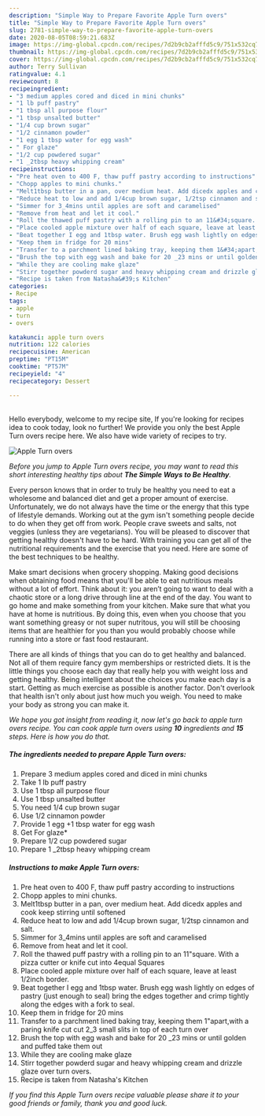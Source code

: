 ```yaml
---
description: "Simple Way to Prepare Favorite Apple Turn overs"
title: "Simple Way to Prepare Favorite Apple Turn overs"
slug: 2781-simple-way-to-prepare-favorite-apple-turn-overs
date: 2020-08-05T08:59:21.683Z
image: https://img-global.cpcdn.com/recipes/7d2b9cb2afffd5c9/751x532cq70/apple-turn-overs-recipe-main-photo.jpg
thumbnail: https://img-global.cpcdn.com/recipes/7d2b9cb2afffd5c9/751x532cq70/apple-turn-overs-recipe-main-photo.jpg
cover: https://img-global.cpcdn.com/recipes/7d2b9cb2afffd5c9/751x532cq70/apple-turn-overs-recipe-main-photo.jpg
author: Terry Sullivan
ratingvalue: 4.1
reviewcount: 8
recipeingredient:
- "3 medium apples cored and diced in mini chunks"
- "1 lb puff pastry"
- "1 tbsp all purpose flour"
- "1 tbsp unsalted butter"
- "1/4 cup brown sugar"
- "1/2 cinnamon powder"
- "1 egg 1 tbsp water for egg wash"
- " For glaze"
- "1/2 cup powdered sugar"
- "1 _2tbsp heavy whipping cream"
recipeinstructions:
- "Pre heat oven to 400 F, thaw puff pastry according to instructions"
- "Chopp apples to mini chunks."
- "Melt1tbsp butter in a pan, over medium heat. Add dicedx apples and cook keep stirring until softened"
- "Reduce heat to low and add 1/4cup brown sugar, 1/2tsp cinnamon and salt."
- "Simmer for 3_4mins until apples are soft and caramelised"
- "Remove from heat and let it cool."
- "Roll the thawed puff pastry with a rolling pin to an 11&#34;square. With a pizza cutter or knife cut into 4equal Squares"
- "Place cooled apple mixture over half of each square, leave at least 1/2inch border."
- "Beat together I egg and 1tbsp water. Brush egg wash lightly on edges of pastry (just enough to seal) bring the edges together and crimp tightly along the edges with a fork to seal."
- "Keep them in fridge for 20 mins"
- "Transfer to a parchment lined baking tray, keeping them 1&#34;apart,with a paring knife cut cut 2_3 small slits in top of each turn over"
- "Brush the top with egg wash and bake for 20 _23 mins or until golden and puffed take them out"
- "While they are cooling make glaze"
- "Stirr together powderd sugar and heavy whipping cream and drizzle glaze over turn overs."
- "Recipe is taken from Natasha&#39;s Kitchen"
categories:
- Recipe
tags:
- apple
- turn
- overs

katakunci: apple turn overs 
nutrition: 122 calories
recipecuisine: American
preptime: "PT15M"
cooktime: "PT57M"
recipeyield: "4"
recipecategory: Dessert

---
```

<br>
Hello everybody, welcome to my recipe site, If you're looking for recipes idea to cook today, look no further! We provide you only the best Apple Turn overs recipe here. We also have wide variety of recipes to try.
<br>


![Apple Turn overs](https://img-global.cpcdn.com/recipes/7d2b9cb2afffd5c9/751x532cq70/apple-turn-overs-recipe-main-photo.jpg)

<i>Before you jump to Apple Turn overs recipe, you may want to read this short interesting healthy tips about <strong>The Simple Ways to Be Healthy</strong>.</i>

Every person knows that in order to truly be healthy you need to eat a wholesome and balanced diet and get a proper amount of exercise. Unfortunately, we do not always have the time or the energy that this type of lifestyle demands. Working out at the gym isn't something people decide to do when they get off from work. People crave sweets and salts, not veggies (unless they are vegetarians). You will be pleased to discover that getting healthy doesn't have to be hard. With training you can get all of the nutritional requirements and the exercise that you need. Here are some of the best techniques to be healthy.

Make smart decisions when grocery shopping. Making good decisions when obtaining food means that you'll be able to eat nutritious meals without a lot of effort. Think about it: you aren’t going to want to deal with a chaotic store or a long drive through line at the end of the day. You want to go home and make something from your kitchen. Make sure that what you have at home is nutritious. By doing this, even when you choose that you want something greasy or not super nutritous, you will still be choosing items that are healthier for you than you would probably choose while running into a store or fast food restaurant.

There are all kinds of things that you can do to get healthy and balanced. Not all of them require fancy gym memberships or restricted diets. It is the little things you choose each day that really help you with weight loss and getting healthy. Being intelligent about the choices you make each day is a start. Getting as much exercise as possible is another factor. Don't overlook that health isn't only about just how much you weigh. You need to make your body as strong you can make it. 


<i>We hope you got insight from reading it, now let's go back to apple turn overs recipe. You can cook apple turn overs using <strong>10</strong> ingredients and <strong>15</strong> steps. Here is how you do that.
</i>

##### The ingredients needed to prepare Apple Turn overs:

1. Prepare 3 medium apples cored and diced in mini chunks
1. Take 1 lb puff pastry
1. Use 1 tbsp all purpose flour
1. Use 1 tbsp unsalted butter
1. You need 1/4 cup brown sugar
1. Use 1/2 cinnamon powder
1. Provide 1 egg +1 tbsp water for egg wash
1. Get  For glaze*
1. Prepare 1/2 cup powdered sugar
1. Prepare 1 _2tbsp heavy whipping cream


##### Instructions to make Apple Turn overs:

1. Pre heat oven to 400 F, thaw puff pastry according to instructions
1. Chopp apples to mini chunks.
1. Melt1tbsp butter in a pan, over medium heat. Add dicedx apples and cook keep stirring until softened
1. Reduce heat to low and add 1/4cup brown sugar, 1/2tsp cinnamon and salt.
1. Simmer for 3_4mins until apples are soft and caramelised
1. Remove from heat and let it cool.
1. Roll the thawed puff pastry with a rolling pin to an 11&#34;square. With a pizza cutter or knife cut into 4equal Squares
1. Place cooled apple mixture over half of each square, leave at least 1/2inch border.
1. Beat together I egg and 1tbsp water. Brush egg wash lightly on edges of pastry (just enough to seal) bring the edges together and crimp tightly along the edges with a fork to seal.
1. Keep them in fridge for 20 mins
1. Transfer to a parchment lined baking tray, keeping them 1&#34;apart,with a paring knife cut cut 2_3 small slits in top of each turn over
1. Brush the top with egg wash and bake for 20 _23 mins or until golden and puffed take them out
1. While they are cooling make glaze
1. Stirr together powderd sugar and heavy whipping cream and drizzle glaze over turn overs.
1. Recipe is taken from Natasha&#39;s Kitchen


<i>If you find this Apple Turn overs recipe valuable please share it to your good friends or family, thank you and good luck.</i>
